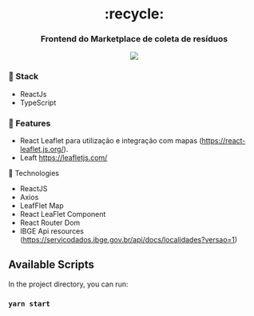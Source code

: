 <h1 align="center">
  :recycle:
</h1>
<h3 align="center">
  Frontend do Marketplace de coleta de resíduos
</h3>

<p align="center">
  <img src="ecoletaweb.gif">
</p>

### :wrench: Stack

* ReactJs
* TypeScript

### :wrench: Features
* React Leaflet para utilização e integração com mapas (https://react-leaflet.js.org/).
* Leaft https://leafletjs.com/

:rocket: Technologies

- ReactJS
- Axios
- LeafFlet Map
- React LeaFlet Component
- React Router Dom
- IBGE Api resources (https://servicodados.ibge.gov.br/api/docs/localidades?versao=1)


## Available Scripts

In the project directory, you can run:

### `yarn start`